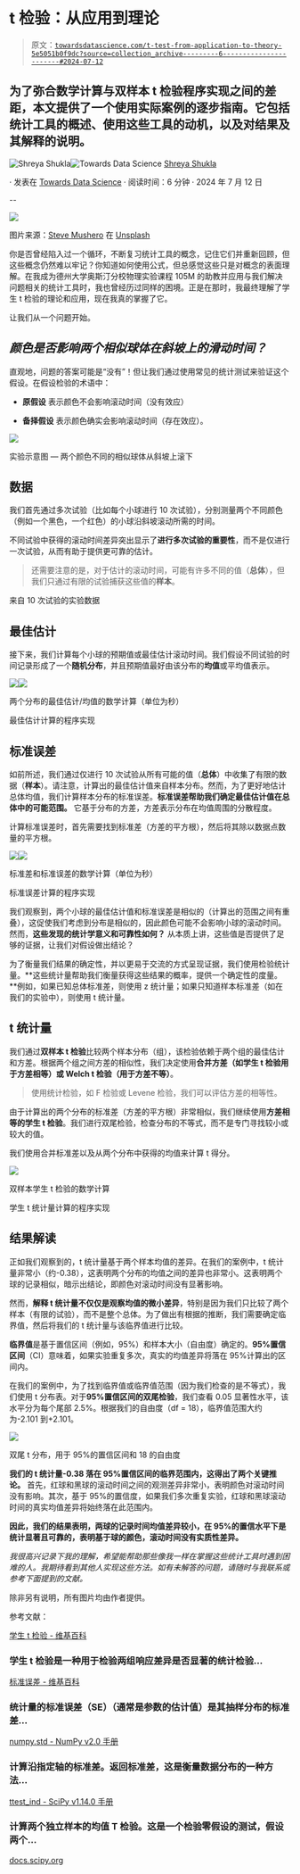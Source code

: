 # t 检验：从应用到理论

> 原文：[`towardsdatascience.com/t-test-from-application-to-theory-5e5051b0f9dc?source=collection_archive---------6-----------------------#2024-07-12`](https://towardsdatascience.com/t-test-from-application-to-theory-5e5051b0f9dc?source=collection_archive---------6-----------------------#2024-07-12)

## 为了弥合数学计算与双样本 t 检验程序实现之间的差距，本文提供了一个使用实际案例的逐步指南。它包括统计工具的概述、使用这些工具的动机，以及对结果及其解释的说明。

[](https://medium.com/@shreyashukla04?source=post_page---byline--5e5051b0f9dc--------------------------------)![Shreya Shukla](https://medium.com/@shreyashukla04?source=post_page---byline--5e5051b0f9dc--------------------------------)[](https://towardsdatascience.com/?source=post_page---byline--5e5051b0f9dc--------------------------------)![Towards Data Science](https://towardsdatascience.com/?source=post_page---byline--5e5051b0f9dc--------------------------------) [Shreya Shukla](https://medium.com/@shreyashukla04?source=post_page---byline--5e5051b0f9dc--------------------------------)

· 发表在 [Towards Data Science](https://towardsdatascience.com/?source=post_page---byline--5e5051b0f9dc--------------------------------) · 阅读时间：6 分钟 · 2024 年 7 月 12 日

--

![](img/00330ac8e569709936b76a9e1ba217a5.png)

图片来源：[Steve Mushero](https://unsplash.com/@steve_mushero?utm_content=creditCopyText&utm_medium=referral&utm_source=unsplash) 在 [Unsplash](https://unsplash.com/photos/billiard-balls-on-billiard-table-Qok3vOrww_E?utm_content=creditCopyText&utm_medium=referral&utm_source=unsplash)

你是否曾经陷入过一个循环，不断复习统计工具的概念，记住它们并重新回顾，但这些概念仍然难以牢记？你知道如何使用公式，但总感觉这些只是对概念的表面理解。在我成为德州大学奥斯汀分校物理实验课程 105M 的助教并应用与我们解决问题相关的统计工具时，我也曾经历过同样的困境。正是在那时，我最终理解了学生 t 检验的理论和应用，现在我真的掌握了它。

让我们从一个问题开始。

## *颜色是否影响两个相似球体在斜坡上的滑动时间？*

直观地，问题的答案可能是“没有”！但让我们通过使用常见的统计测试来验证这个假设。在假设检验的术语中：

+   **原假设** 表示颜色不会影响滚动时间（没有效应）

+   **备择假设** 表示颜色确实会影响滚动时间（存在效应）。

![](img/cd0004e0b9e30eadd6319a03ed008b1d.png)

实验示意图 — 两个颜色不同的相似球体从斜坡上滚下

## 数据

我们首先通过多次试验（比如每个小球进行 10 次试验），分别测量两个不同颜色（例如一个黑色，一个红色）的小球沿斜坡滚动所需的时间。

不同试验中获得的滚动时间差异突出显示了**进行多次试验的重要性**，而不是仅进行一次试验，从而有助于提供更可靠的估计。

> 还需要注意的是，对于估计的滚动时间，可能有许多不同的值（**总体**），但我们只通过有限的试验捕获这些值的**样本**。

来自 10 次试验的实验数据

## **最佳估计**

接下来，我们计算每个小球的预期值或最佳估计滚动时间。我们假设不同试验的时间记录形成了一个**随机分布**，并且预期值最好由该分布的**均值**或平均值表示。

![](img/73c5caef7b68bb1b79e1f52549f8ff8d.png)![](img/518c1bb43be8647edfce55774e7fe1f4.png)

两个分布的最佳估计/均值的数学计算（单位为秒）

最佳估计计算的程序实现

## 标准误差

如前所述，我们通过仅进行 10 次试验从所有可能的值（**总体**）中收集了有限的数据（**样本**）。请注意，计算出的最佳估计值来自样本分布。然而，为了更好地估计总体均值，我们计算样本分布的标准误差。**标准误差帮助我们确定最佳估计值在总体中的可能范围。** 它基于分布的方差，方差表示分布在均值周围的分散程度。

计算标准误差时，首先需要找到标准差（方差的平方根），然后将其除以数据点数量的平方根。

![](img/34d10eb70d57b0fa34c8fa278e602c46.png)![](img/1453169d7be1ce076b24ff2c4aa7323c.png)

标准差和标准误差的数学计算（单位为秒）

标准误差计算的程序实现

我们观察到，两个小球的最佳估计值和标准误差是相似的（计算出的范围之间有重叠），这促使我们考虑到分布是相似的，因此颜色可能不会影响小球的滚动时间。然而，**这些发现的统计学意义和可靠性如何？** 从本质上讲，这些值是否提供了足够的证据，让我们对假设做出结论？

为了衡量我们结果的确定性，并以更易于交流的方式呈现证据，我们使用检验统计量。**这些统计量帮助我们衡量获得这些结果的概率，提供一个确定性的度量。**例如，如果已知总体标准差，则使用 z 统计量；如果只知道样本标准差（如在我们的实验中），则使用 t 统计量。

## t 统计量

我们通过**双样本 t 检验**比较两个样本分布（组），该检验依赖于两个组的最佳估计和方差。根据两个组之间方差的相似性，我们决定使用**合并方差（如学生 t 检验用于方差相等）或 Welch t 检验（用于方差不等）**。

> 使用统计检验，如 F 检验或 Levene 检验，我们可以评估方差的相等性。

由于计算出的两个分布的标准差（方差的平方根）非常相似，我们继续使用**方差相等的学生 t 检验**。我们进行双尾检验，检查分布的不等式，而不是专门寻找较小或较大的值。

我们使用合并标准差以及从两个分布中获得的均值来计算 t 得分。

![](img/081f5804f96f428db02d273c7fc419c8.png)

双样本学生 t 检验的数学计算

学生 t 统计量计算的程序实现

## 结果解读

正如我们观察到的，t 统计量基于两个样本均值的差异。在我们的案例中，t 统计量非常小（约-0.38），这表明两个分布的均值之间的差异也非常小。这表明两个球的记录相似，暗示出结论，即颜色对滚动时间没有显著影响。

然而，**解释 t 统计量不仅仅是观察均值的微小差异**，特别是因为我们只比较了两个样本（有限的试验），而不是整个总体。为了做出有根据的推断，我们需要确定临界值，然后将我们的 t 统计量与该临界值进行比较。

**临界值**是基于置信区间（例如，95%）和样本大小（自由度）确定的。**95%置信区间**（CI）意味着，如果实验重复多次，真实的均值差异将落在 95%计算出的区间内。

在我们的案例中，为了找到临界值或临界值范围（因为我们检查的是不等式），我们使用 t 分布表。对于**95%置信区间的双尾检验**，我们查看 0.05 显著性水平，该水平分为每个尾部 2.5%。根据我们的自由度（df = 18），临界值范围大约为-2.101 到+2.101。

![](img/58fd2ae2ac842af72751f4ac16c19547.png)

双尾 t 分布，用于 95%的置信区间和 18 的自由度  

**我们的 t 统计量-0.38 落在 95%置信区间的临界范围内，这得出了两个关键推论。** 首先，红球和黑球的滚动时间之间的观测差异非常小，表明颜色对滚动时间没有影响。其次，基于 95%的置信度，如果我们多次重复实验，红球和黑球滚动时间的真实均值差异将始终落在此范围内。  

**因此，我们的结果表明，两球的记录时间均值差异较小，在 95%的置信水平下是统计显著且可靠的，表明基于球的颜色，滚动时间没有实质性差异。**  

*我很高兴记录下我的理解，希望能帮助那些像我一样在掌握这些统计工具时遇到困难的人。我期待看到其他人实现这些方法。如有未解答的问题，请随时与我联系或参考下面提到的文献。*  

除非另有说明，所有图片均由作者提供。  

参考文献：  

[学生 t 检验 - 维基百科](https://en.wikipedia.org/wiki/Student%27s_t-test?source=post_page-----5e5051b0f9dc--------------------------------)  

### 学生 t 检验是一种用于检验两组响应差异是否显著的统计检验…

[标准误差 - 维基百科](https://en.wikipedia.org/wiki/Standard_error?source=post_page-----5e5051b0f9dc--------------------------------)  

### 统计量的标准误差（SE）（通常是参数的估计值）是其抽样分布的标准差…  

[numpy.std - NumPy v2.0 手册](https://en.wikipedia.org/wiki/Standard_error?source=post_page-----5e5051b0f9dc--------------------------------)  

### 计算沿指定轴的标准差。返回标准差，这是衡量数据分布的一种方法…  

[ttest_ind - SciPy v1.14.0 手册](https://docs.scipy.org/doc/scipy/reference/generated/scipy.stats.ttest_ind.html?source=post_page-----5e5051b0f9dc--------------------------------)  

### 计算两个独立样本的均值 T 检验。这是一个检验零假设的测试，假设两个…  

[docs.scipy.org](https://docs.scipy.org/doc/scipy/reference/generated/scipy.stats.ttest_ind.html?source=post_page-----5e5051b0f9dc--------------------------------)  
